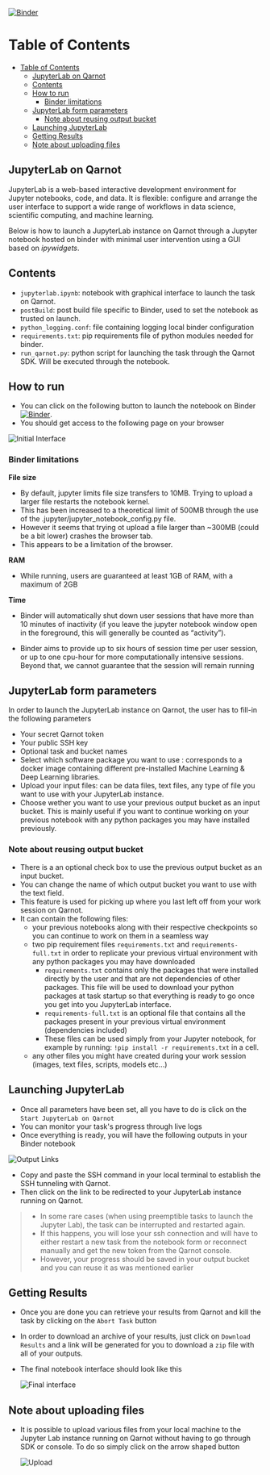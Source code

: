 [![Binder](https://mybinder.org/badge_logo.svg)](https://mybinder.org/v2/gh/qarnot/qarnot-jupyterlab-binder/HEAD?urlpath=%2Ftree%2Fjupyterlab.ipynb)

# Table of Contents
- [Table of Contents](#table-of-contents)
  - [JupyterLab on Qarnot](#jupyterlab-on-qarnot)
  - [Contents](#contents)
  - [How to run](#how-to-run)
    - [Binder limitations](#binder-limitations)
  - [JupyterLab form parameters](#jupyterlab-form-parameters)
    - [Note about reusing output bucket](#note-about-reusing-output-bucket)
  - [Launching JupyterLab](#launching-jupyterlab)
  - [Getting Results](#getting-results)
  - [Note about uploading files](#note-about-uploading-files)

## JupyterLab on Qarnot

JupyterLab is a web-based interactive development environment for Jupyter notebooks, code, and data. It is flexible: configure and arrange the user interface to support a wide range of workflows in data science, scientific computing, and machine learning.

Below is how to launch a JupyterLab instance on Qarnot through a Jupyter notebook hosted on binder with minimal user intervention using a GUI based on *ipywidgets*.

## Contents

* `jupyterlab.ipynb`: notebook with graphical interface to launch the task on Qarnot.
* `postBuild`: post build file specific to Binder, used to set the notebook as trusted on launch.
* `python_logging.conf`: file containing logging local binder configuration
* `requirements.txt`: pip requirements file of python modules needed for binder.
* `run_qarnot.py`: python script for launching the task through the Qarnot SDK. Will be executed through the notebook.

## How to run

* You can click on the following button to launch the notebook on Binder [![Binder](https://mybinder.org/badge_logo.svg)](https://mybinder.org/v2/gh/qarnot/qarnot-jupyterlab-binder/HEAD?urlpath=%2Ftree%2Fjupyterlab.ipynb).
* You should get access to the following page on your browser
  
![Initial Interface](screenshots/jupyterlab-1.png)

### Binder limitations

**File size**

* By default, jupyter limits file size transfers to 10MB. Trying to upload a larger file restarts the notebook kernel.
* This has been increased to a theoretical limit of 500MB through the use of the .jupyter/jupyter_notebook_config.py file.
* However it seems that trying ot upload a file larger than ~300MB (could be a bit lower) crashes the browser tab.
* This appears to be a limitation of the browser.

**RAM**

* While running, users are guaranteed at least 1GB of RAM, with a maximum of 2GB

**Time**

* Binder will automatically shut down user sessions that have more than 10 minutes of inactivity (if you leave the jupyter notebook window open in the foreground, this   will generally be counted as “activity”).

* Binder aims to provide up to six hours of session time per user session, or up to one cpu-hour for more computationally intensive sessions. Beyond that, we   cannot guarantee that the session will remain running

## JupyterLab form parameters

In order to launch the JupyterLab instance on Qarnot, the user has to fill-in the following parameters
* Your secret Qarnot token
* Your public SSH key
* Optional task and bucket names
* Select which software package you want to use : corresponds to a docker image containing different pre-installed Machine Learning & Deep Learning libraries.
* Upload your input files: can be data files, text files, any type of file you want to use with your JupyterLab instance.
* Choose wether you want to use your previous output bucket as an input bucket. This is mainly useful if you want to continue working on your previous notebook with any python packages you may have installed previously.
  
### Note about reusing output bucket
* There is a an optional check box to use the previous output bucket as an input bucket.
* You can change the name of which output bucket you want to use with the text field.
* This feature is used for picking up where you last left off from your work session on Qarnot.
* It can contain the following files: 
  * your previous notebooks along with their respective checkpoints so you can continue to work on them in a seamless way
  * two pip requirement files `requirements.txt` and `requirements-full.txt` in order to replicate your previous virtual environment with any python packages you may have downloaded
    * `requirements.txt` contains only the packages that were installed directly by the user and that are not dependencies of other packages. This file will be used to download your python packages at task startup so that everything is ready to go once you get into you JupyterLab interface.
    * `requirements-full.txt` is an optional file that contains all the packages present in your previous virtual environment (dependencies included)
    * These files can be used simply from your Jupyter notebook, for example by running: `!pip install -r requirements.txt` in a cell.
  * any other files you might have created during your work session (images, text files, scripts, models etc...)

## Launching JupyterLab

* Once all parameters have been set, all you have to do is click on the `Start JupyterLab on Qarnot`
* You can monitor your task's progress through live logs
* Once everything is ready, you will have the following outputs in your Binder notebook
  
![Output Links](screenshots/output-links.png)
  
* Copy and paste the SSH command in your local terminal to establish the SSH tunneling with Qarnot.
* Then click on the link to be redirected to your JupyterLab instance running on Qarnot.

>* In some rare cases (when using preemptible tasks to launch the Jupyter Lab), the task can be interrupted and restarted again. 
>* If this happens, you will lose your ssh connection and will have to either restart a new task from the notebook form or reconnect manually and get the new token from the Qarnot console.
>* However, your progress should be saved in your output bucket and you can reuse it as was mentioned earlier
## Getting Results

* Once you are done you can retrieve your results from Qarnot and kill the task by clicking on the `Abort Task` button
* In order to download an archive of your results, just click on `Download Results` and a link will be generated for you to download a `zip` file with all of your outputs.
* The final notebook interface should look like this

  ![Final interface](screenshots/jupyterlab-2.png)

## Note about uploading files
* It is possible to upload various files from your local machine to the Jupyter Lab instance running on Qarnot without having to go through SDK or console. To do so simply click on the arrow shaped button 
 
  ![Upload](screenshots/upload-button.png)
